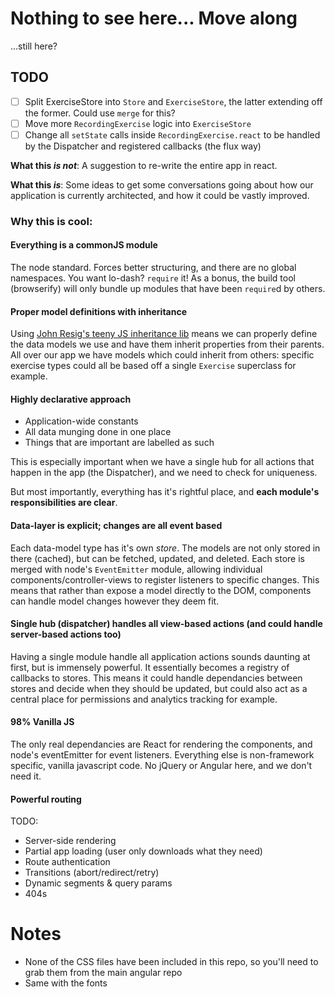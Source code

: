 # Nothing to see here... Move along

...still here?

## TODO

- [ ] Split ExerciseStore into `Store` and `ExerciseStore`, the latter extending off the former. Could use `merge` for this?
- [ ] Move more `RecordingExercise` logic into `ExerciseStore`
- [ ] Change all `setState` calls inside `RecordingExercise.react` to be handled by the Dispatcher and registered callbacks (the flux way)

**What this *is not***: A suggestion to re-write the entire app in react.

**What this *is***: Some ideas to get some conversations going about how our application is currently architected, and how it could be vastly improved.

### Why this is cool:

#### Everything is a commonJS module

The node standard. Forces better structuring, and there are no global namespaces. You want lo-dash? `require` it! As a bonus, the build tool (browserify) will only bundle up modules that have been `require`d by others.

#### Proper model definitions with inheritance

Using [John Resig's teeny JS inheritance lib](http://ejohn.org/blog/simple-javascript-inheritance/) means we can properly define the data models we use and have them inherit properties from their parents. All over our app we have models which could inherit from others: specific exercise types could all be based off a single `Exercise` superclass for example.

#### Highly declarative approach

- Application-wide constants
- All data munging done in one place
- Things that are important are labelled as such

This is especially important when we have a single hub for all actions that happen in the app (the Dispatcher), and we need to check for uniqueness.

But most importantly, everything has it's rightful place, and **each module's responsibilities are clear**.

#### Data-layer is explicit; changes are all event based

Each data-model type has it's own *store*. The models are not only stored in there (cached), but can be fetched, updated, and deleted. Each store is merged with node's `EventEmitter` module, allowing individual components/controller-views to register listeners to specific changes. This means that rather than expose a model directly to the DOM, components can handle model changes however they deem fit.

#### Single hub (dispatcher) handles all view-based actions (and could handle server-based actions too)

Having a single module handle all application actions sounds daunting at first, but is immensely powerful. It essentially becomes a registry of callbacks to stores. This means it could handle dependancies between stores and decide when they should be updated, but could also act as a central place for permissions and analytics tracking for example.

#### 98% Vanilla JS

The only real dependancies are React for rendering the components, and node's eventEmitter for event listeners. Everything else is non-framework specific, vanilla javascript code. No jQuery or Angular here, and we don't need it.

#### Powerful routing

TODO:

- Server-side rendering
- Partial app loading (user only downloads what they need)
- Route authentication
- Transitions (abort/redirect/retry)
- Dynamic segments & query params
- 404s

# Notes

- None of the CSS files have been included in this repo, so you'll need to grab them from the main angular repo
- Same with the fonts